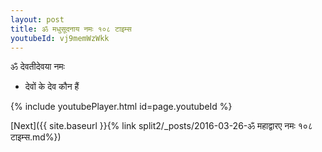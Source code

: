 ```yaml
---
layout: post
title: ॐ मधुसूदनाय नमः १०८ टाइम्स
youtubeId: vj9memWzWkk
---
```

 
 
 ॐ देवतीदेवया नमः  
 
 -  देवों के देव कौन हैं 
 
  
 
  
 
 
 
 
 
 


{% include youtubePlayer.html id=page.youtubeId %}
 
[Next]({{ site.baseurl }}{% link  split2/_posts/2016-03-26-ॐ महाद्वारए नमः १०८ टाइम्स.md%})
 
